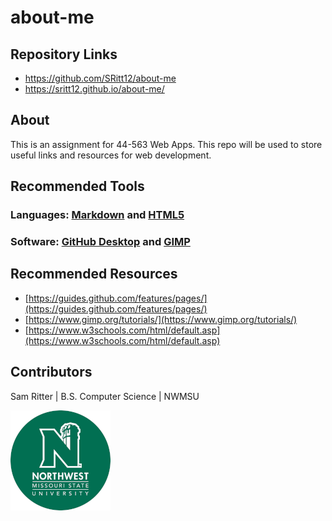 # about-me

## Repository Links
- https://github.com/SRitt12/about-me
- https://sritt12.github.io/about-me/

## About
This is an assignment for 44-563 Web Apps. This repo will be used to store useful links and resources for web development.

## Recommended Tools
### Languages: [Markdown](https://guides.github.com/features/mastering-markdown/) and [HTML5](https://developer.mozilla.org/en-US/docs/Web/Guide/HTML/HTML5)
### Software: [GitHub Desktop](https://desktop.github.com/) and [GIMP](https://www.gimp.org/downloads/)

## Recommended Resources
- [https://guides.github.com/features/pages/](https://guides.github.com/features/pages/)
- [https://www.gimp.org/tutorials/](https://www.gimp.org/tutorials/)
- [https://www.w3schools.com/html/default.asp](https://www.w3schools.com/html/default.asp)

## Contributors
Sam Ritter | B.S. Computer Science | NWMSU

![NWMSU Logo](NWMSULogo.png)

